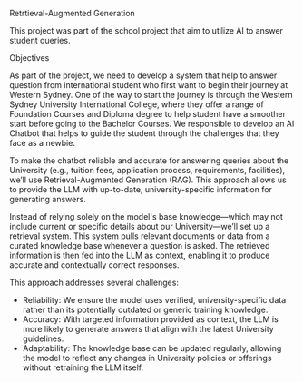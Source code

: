 Retrtieval-Augmented Generation

This project was part of the school project that aim to utilize AI to answer student queries.

Objectives

As part of the project, we need to develop a system that help to answer question from international student who first want to begin their journey at Western Sydney.
One of the way to start the journey is through the Western Sydney University International College, where they offer a range of Foundation Courses and Diploma degree to help student have a smoother start before going to the Bachelor Courses.
We responsible to develop an AI Chatbot that helps to guide the student through the challenges that they face as a newbie.

To make the chatbot reliable and accurate for answering queries about the University (e.g., tuition fees, application process, requirements, facilities), we’ll use Retrieval-Augmented Generation (RAG). This approach allows us to provide the LLM with up-to-date, university-specific information for generating answers.

Instead of relying solely on the model's base knowledge—which may not include current or specific details about our University—we’ll set up a retrieval system. This system pulls relevant documents or data from a curated knowledge base whenever a question is asked. The retrieved information is then fed into the LLM as context, enabling it to produce accurate and contextually correct responses.

This approach addresses several challenges:

* Reliability: We ensure the model uses verified, university-specific data rather than its potentially outdated or generic training knowledge.
* Accuracy: With targeted information provided as context, the LLM is more likely to generate answers that align with the latest University guidelines.
* Adaptability: The knowledge base can be updated regularly, allowing the model to reflect any changes in University policies or offerings without retraining the LLM itself.


